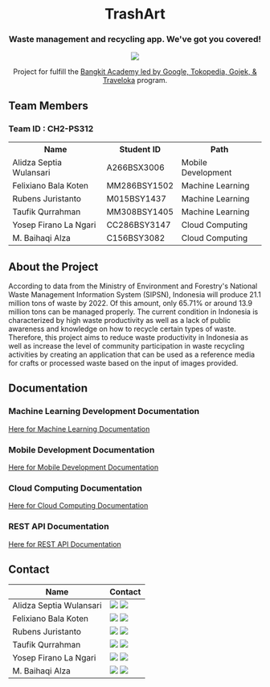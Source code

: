 <h1 align="center">TrashArt</h1>
<h3 align="center">Waste management and recycling app. We've got you covered!</h3>
<p align="center"><img src="![logoo](https://github.com/bhqialza/Capstone/assets/151616250/12b04050-2f29-49fe-b4bd-fcd49a2c0602)"></p>
<p align="center">Project for fulfill the <a href="https://grow.google/intl/id_id/bangkit/?tab=machine-learning">Bangkit Academy led by Google, Tokopedia, Gojek, & Traveloka</a> program.</p>

<h2>Team Members</h2>
<h3>Team ID : CH2-PS312</h3>
<table>
        <tr>
            <th>Name</th>
            <th>Student ID</th>
            <th>Path</th>
        </tr>
        <tr>
            <td>Alidza Septia Wulansari</td>
            <td>A266BSX3006</td>
            <td>Mobile Development</td>
        </tr>
        <tr>
            <td>Felixiano Bala Koten</td>
            <td>MM286BSY1502</td>
            <td>Machine Learning</td>
        </tr>
        <tr>
            <td>Rubens Juristanto</td>
            <td>M015BSY1437</td>
            <td>Machine Learning</td>
        </tr>
        <tr>
            <td>Taufik Qurrahman</td>
            <td>MM308BSY1405</td>
            <td>Machine Learning</td>
        </tr>
        <tr>
            <td>Yosep Firano La Ngari</td>
            <td>CC286BSY3147</td>
            <td>Cloud Computing</td>
        </tr>
        <tr>
            <td>M. Baihaqi Alza</td>
            <td>C156BSY3082</td>
            <td>Cloud Computing</td>
        </tr>
</table>
<h2>About the Project</h2>
<p>
According to data from the Ministry of Environment and Forestry's National Waste Management Information System (SIPSN), Indonesia will produce 21.1 million tons of waste by 2022. Of this amount, only 65.71% or around 13.9 million tons can be managed properly. The current condition in Indonesia is characterized by high waste productivity as well as a lack of public awareness and knowledge on how to recycle certain types of waste. Therefore, this project aims to reduce waste productivity in Indonesia as well as increase the level of community participation in waste recycling activities by creating an application that can be used as a reference media for crafts or processed waste based on the input of images provided.
</p>

<h2>Documentation</h2>
<h3>Machine Learning Development Documentation</h3>
<a href="https://github.com/bhqialza/Capstone/tree/MachineLearning">Here for Machine Learning Documentation</a>
<h3>Mobile Development Documentation</h3>
<a href="https://github.com/bhqialza/Capstone/tree/MobileDevolopment">Here for Mobile Development Documentation</a>
<h3>Cloud Computing Documentation</h3>
<a href="https://github.com/bhqialza/Capstone/tree/CloudComputing">Here for Cloud Computing Documentation</a>
<h3>REST API Documentation</h3>
<a href="https://app.swaggerhub.com/apis-docs/LANGARIRANO/capstone/1.0.0#/">Here for REST API Documentation</a>
<p> </p>
<h2>Contact</h2>

| Name                         | Contact                                                                                                                                                                                                                                                                                      |
| ---------------------------- | -------------------------------------------------------------------------------------------------------------------------------------------------------------------------------------------------------------------------------------------------------------------------------------------- |
| Alidza Septia Wulansari | <a href="https://www.linkedin.com/in/alidzaseptia"><img src="https://img.shields.io/badge/LinkedIn-0077B5?style=for-the-badge&logo=linkedin&logoColor=white" /></a> <a href="alidzaseptya.wulan@gmail.com"><img src="https://img.shields.io/badge/Gmail-D14836?style=for-the-badge&logo=gmail&logoColor=white"></a>         |
| Felixiano Bala Koten              | <a href="https://www.linkedin.com/in/ian-koten-162901209?utm_source=share&utm_campaign=share_via&utm_content=profile&utm_medium=android_app"><img src="https://img.shields.io/badge/LinkedIn-0077B5?style=for-the-badge&logo=linkedin&logoColor=white" /></a> <a href="felixianok@gmail.com"><img src="https://img.shields.io/badge/Gmail-D14836?style=for-the-badge&logo=gmail&logoColor=white"></a> |
| Rubens Juristanto     | <a href="https://www.linkedin.com/in/rubensjuristanto"><img src="https://img.shields.io/badge/LinkedIn-0077B5?style=for-the-badge&logo=linkedin&logoColor=white" /></a> <a href="rubens.juristanto4@gmail.com"><img src="https://img.shields.io/badge/Gmail-D14836?style=for-the-badge&logo=gmail&logoColor=white"></a>                       |
| Taufik Qurrahman                      | <a href="https://www.linkedin.com/in/taufik-qurrahman-177932290"><img src="https://img.shields.io/badge/LinkedIn-0077B5?style=for-the-badge&logo=linkedin&logoColor=white" /></a> <a href="taufikfinafiza20@gmail.com"><img src="https://img.shields.io/badge/Gmail-D14836?style=for-the-badge&logo=gmail&logoColor=white"></a>                    |
| Yosep Firano La Ngari         | <a href="https://www.linkedin.com/in/ranolangari/"><img src="https://img.shields.io/badge/LinkedIn-0077B5?style=for-the-badge&logo=linkedin&logoColor=white" /></a> <a href="langarirano@gmail.com"><img src="https://img.shields.io/badge/Gmail-D14836?style=for-the-badge&logo=gmail&logoColor=white"></a>                |
| M. Baihaqi Alza                        | <a href="https://www.linkedin.com/in/bhqialza/"><img src="https://img.shields.io/badge/LinkedIn-0077B5?style=for-the-badge&logo=linkedin&logoColor=white" /></a> <a href="baihaqialza1289@gmail.com"><img src="https://img.shields.io/badge/Gmail-D14836?style=for-the-badge&logo=gmail&logoColor=white"></a>                       |
